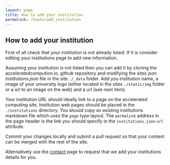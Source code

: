 ```yaml
---
layout: page
title: How to add your institution
permalink: /howto/add_institution
---
```


## How to add your institution ##

First of all check that your institution is not already listed. If it is consider editing your institutions page to add new information.

Assuming your institution is not listed then you can add it by cloning the acceleratedcompution.io. github repository and modifying the sites json $institutions.json$ file in the site `./_data` folder. Add you institution name, a image of your university logo (either located in the sites `./static/img` folder or a url to an image on the web) and a url (see next item).

Your institution URL should ideally link to a page on the accelerated computing site. Institution web pages should be placed in the `./institutions` directory. You should copy an existing institutions markdown file which uses the `page` type layout. The `permalink` address in the page header is the link you should specify in the `institutions.json` `url` attribute.

Commit your changes locally and submit a pull request so that your content can be merged with the rest of the site.

Alternatively use the [contact](../contact) page to request that we add your institutions details for you. 


